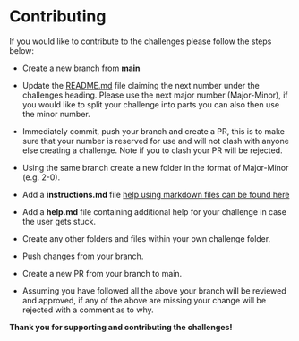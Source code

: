 # Contributing
If you would like to contribute to the challenges please follow the steps below:
- Create a new branch from **main**
- Update the [README.md](READEME.md) file claiming the next number under the challenges heading. Please use the next major number (Major-Minor), if you would like to split your challenge into parts you can also then use the minor number.
- Immediately commit, push your branch and create a PR, this is to make sure that your number is reserved for use and will not clash with anyone else creating a challenge. Note if you to clash your PR will be rejected.

- Using the same branch create a new folder in the format of Major-Minor (e.g. 2-0).
- Add a **instructions.md** file [help using markdown files can be found here](https://www.markdownguide.org/cheat-sheet/)
- Add a **help.md** file containing additional help for your challenge in case the user gets stuck.
- Create any other folders and files within your own challenge folder.
- Push changes from your branch.
- Create a new PR from your branch to main.
- Assuming you have followed all the above your branch will be reviewed and approved, if any of the above are missing your change will be rejected with a comment as to why.

**Thank you for supporting and contributing the challenges!**
